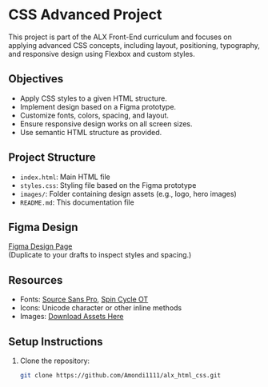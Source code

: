 # CSS Advanced Project

This project is part of the ALX Front-End curriculum and focuses on applying advanced CSS concepts, including layout, positioning, typography, and responsive design using Flexbox and custom styles.

## Objectives

- Apply CSS styles to a given HTML structure.
- Implement design based on a Figma prototype.
- Customize fonts, colors, spacing, and layout.
- Ensure responsive design works on all screen sizes.
- Use semantic HTML structure as provided.

## Project Structure

- `index.html`: Main HTML file
- `styles.css`: Styling file based on the Figma prototype
- `images/`: Folder containing design assets (e.g., logo, hero images)
- `README.md`: This documentation file


## Figma Design

[Figma Design Page](https://www.figma.com/design/dyYL6Ku4WG7vsdpwvlcJZC/Homepage?node-id=0-1&p=f&t=Q16vnz1pvh0ezJXp-0)  
(Duplicate to your drafts to inspect styles and spacing.)

## Resources

- Fonts: [Source Sans Pro](https://www.fontsquirrel.com/fonts/source-sans-pro), [Spin Cycle OT](https://www.fontsquirrel.com/fonts/Spin-Cycle-OT)
- Icons: Unicode character or other inline methods
- Images: [Download Assets Here](https://savanna.alxafrica.com/rltoken/sGbjBBQFlXg61KqQaWzurA)

## Setup Instructions

1. Clone the repository:
   ```bash
   git clone https://github.com/Amondi1111/alx_html_css.git


